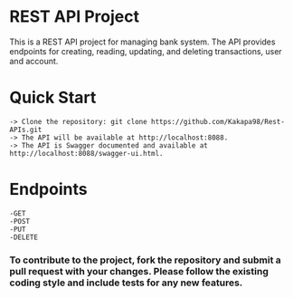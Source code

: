 # REST API Project

This is a REST API project for managing bank system. The API provides endpoints for creating, reading, updating, 
and deleting transactions, user and account.

# Quick Start
    -> Clone the repository: git clone https://github.com/Kakapa98/Rest-APIs.git
    -> The API will be available at http://localhost:8088.
    -> The API is Swagger documented and available at http://localhost:8088/swagger-ui.html.

# Endpoints
    -GET
    -POST
    -PUT
    -DELETE

### To contribute to the project, fork the repository and submit a pull request with your changes. Please follow the existing coding style and include tests for any new features.
        